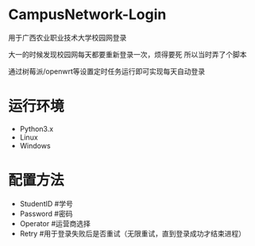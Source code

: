 # CampusNetwork-Login
用于广西农业职业技术大学校园网登录

大一的时候发现校园网每天都要重新登录一次，烦得要死 所以当时弄了个脚本

通过树莓派/openwrt等设置定时任务运行即可实现每天自动登录

# 运行环境
- Python3.x
- Linux
- Windows

# 配置方法
- StudentID #学号
- Password  #密码
- Operator  #运营商选择
- Retry     #用于登录失败后是否重试（无限重试，直到登录成功才结束进程）
